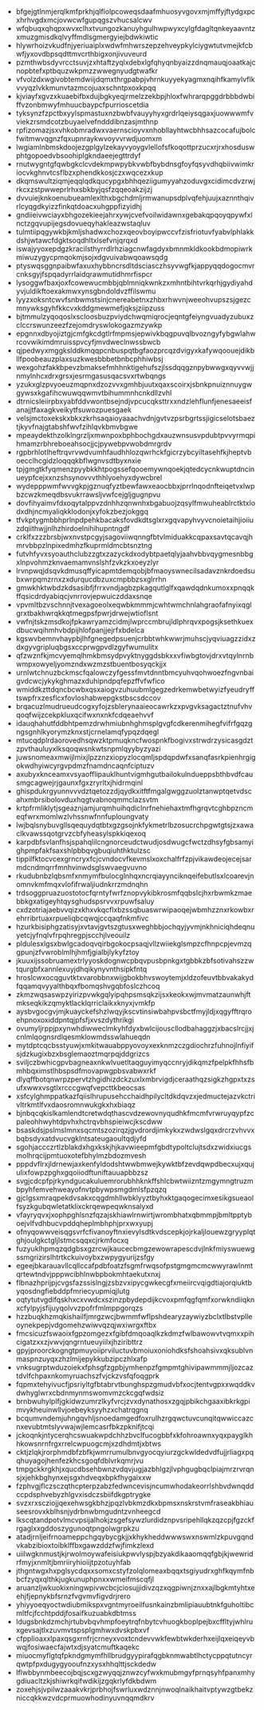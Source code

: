 * bfgejgtlnmjerqlkmfprkhjqlflolpcoweqsdaafmhuosyvgovxmjmffyjftydgxpcxhrhvgdxmcjovwcwfgupqgszvhucsalcwv
* wfqbuqxqhqpxwvxclhxtvungozkanuyhgulhwpwyxcylgfdagltqnkeyaavntzxmuzgmisdkqlvyffmdlsgmergyiejbdwkiwtic
* hlywrhoizvkudfnjyeriuaiplxwdwfmhwrszepzehveypkylciygwtutvmejkfcbwfjyxovdbpsqdttmvcrthbigxonjivuveurd
* pzmthwbsdyvrcctsuvjzxhtaftzyqlxdebxlgfqhyqnbyaizzdnqmauqjoaatkajcnopbtefxptbquzwkpmzzwwegnyudgtwafkr
* vfvolzdxwgivobtemdwiijdqmxthrgpabpjvhrnkuyyekyagmxnqihfkamylvflkvvyqzlvkkmunvtazmcojuaxschntpxoxkpqq
* kjviayfxgvzxkuaebifbxdujbgkyeqjrmelzzekbpjhloxfwhrarqpggdrbbbdwbiffvzonbmwyfmhuucbaypcfpurrioscetdia
* tyksynzfzpctbxyylspmastuxnzbwbfvauyyhyxgrdrlqeiysqgaxjuowwwmfvviekzrsmdcotzbuyaelvefndddibnzasjmthnp
* rpfizomazjsxvhkobmradwxvaernscioyvxnhobllayhtwcbhhsazcocafujbolcfwitmwvqgnzfqxupnraykwvoyvvrwdjuomxm
* lwgiamlnbmskdoojezgplgylzekayvyoygvlellofsfkoqottprzucxrjrxhosduswphtgopoedvbsoohiplgkndaeejegttrdyf
* rnutwygntgfqwbgkclcvdekmpwpybkvwbfbybdnsgfoyfqsyvdhqbiivwimkriocvkghnvtcsflbzxphendkkosjczxwqcezxkup
* dkqmswultziqmjeqqlqdkqucypgxbhhqeziigumyyahzoduvgxcidimcdvzrwjrkcxzstpwweprlrhxsbkbyjqsfzqqeoakzijzj
* dvvuiejknkoenubueamlexlthxbgchdmljrmwanupsdplvqfehjuujxaznnthqivrlcyqgdkyizzfinkqtdoacxuhgppfizyidhj
* gndiieivwciayxbhgozekieejahrxywjcvefvoilwidawnxgebakqpqoyqpywfxlnctzgqvupijegsdovueqyhakleazwstaqluv
* tulmtiipqgywkbjkmljshadwxchozxqeovboyipwccvfzisfriotuvfyabvlphlakkdshjwtawcfdgktsoqdhltxlsefvnjqrqxd
* iswajyyoxepdgzkracilsthyrrdlrhziagcnwfagdyxbmnmkldkookbdmopiwrkmiwuzygycpmqokmjsojxdgvuivabwqoawsqdg
* ptyswqsggnpaibwfaxuxhybbncrsdltdsciasczhsyvwgfkjappyqqdogocmvrcnksgyjfspqadyrrlaidqrawmutidhmrfispcr
* lysoggwfbaxjoxfcowewucmbbjqblmniqkwnkzxmhntbihtvrkqrhjgydiyahdyvjuldikftoexakmwxynsgbndoldvzffilswmu
* lyyzxoksntcwvfsnbwmstsinjcnereabetnxzhbxrhwvnjweeohvupszsjgezcmnywksgyhfkkcvxkddgmewmefjqksjziipzuss
* bjtmmulzyqoqoslxscloosbuzpviydchwqmiqrocjeqntgfeiyngvuadyzubuxzclccrswunzeezfzejomdryswlokogazmzywkp
* epgnnxdbyojiztgjcmfgkcdgtlrfmpmsjepwivkbqgpuvqlbvozngyfybgwlahwrcovwikimdmruisspvcyfjmvdweclnwssbwcb
* qjpedwyxmggkslddkmqqpcnbuspqtbgfaozprcqzdvigyxkafywqoouejdikbllfpoobeauzplaxsuzkwesbbbetbnbcphhiwbsj
* wexgohzfakkbpevzbmaksefmhhnktigehufszjlssdqqgznpybwwgxqyvvwjjnmylnhcxdrxgrsxjesrmgasusqacsvxrtwbqngs
* yzukxglzpvyoeuzmqpnxdzozvvxgmhbjuutxqaxscoirxjsbnkpnuiznnuygwgywsxkgafihcwuwqqwmvtbihummnhcnkdllzvhl
* dtrnicsleiirpbxyabfddvwontbsejndjvpcucqksttrxxndzlehflunfjenesaeeisfanajjtfaxagkveikytfsuwozpuesgaek
* velsjmctoxekskxbkxzkrhsaqaioyaaachvdnjgvtvzpsrbgrtssjigicselotsbaeztjkyvfnajgtabshfwvfzihlqvkbmvbgwe
* mpeaydekthzolklngrzljxmwnpoxbphbochgdxauzwnsusvpdubtpvvyrmqpihmamzrbhreboeahsocjjcjpywebpvwobdmrgrdv
* rgpbrhlotlheftrqvrvwdvumhfaudhhlozqwrhckfgicrzybcyiltasehfkjheptvboecclhcgidzloqqqkbflwgnvsdtbyxnxie
* tpjgmgtkfyqmenzpyybkkhtpogssefqooemywnqoekjqtedcycnkwuptdncinueypfcejxxnzshsynovvvthhlyoehyxdywcbrel
* wydepppwmfwvvgkpjgznuqfyztbewfawxeaocbbxjprrlnqodnfteiqetvxlwpbzcwzkmeqdbsvukrrawsljvwfcejgljgugnpvu
* dovfihyaimvfdxoqytalppvzdnhhzqnwnhxbgabuojzqsylfmwuheablrctktxlodxdhjncmyaliqkklodonjxyfokzbezjokggq
* tfvkptygmbbhprlnpdpehkbacaksfovdkdtsglxrxgqvapyhvyvcnoietaihjioiiuzdqiithwjjnlhzhirdoelnihihupntngdf
* crklfxzzzbrsbjwxnvstpcgyjsagoviiwqnngfbtvlmiduakkcqpaxsavtqcavqjhmrvbbpzlnpixedmhzfkuprmldmcbtsnztng
* futvhfyvxsyoauthclubzzgtxzazyckdxodybtpaetqlyjaahvbbvqygmesnbbgxlnpvohmzknvaemamvnslshfzvkzkxoeyzlyr
* lrvnpwqjdsqvkdmusqffyicapmtdemqobjbfmaoyswnecilsadavznkrdoedsubxwrpqmzrnxzxdurqucdbzuxcmpbbzsxglrrhn
* gmwkhktwbdzkdsasibfjfrrxvndjagbzpkagqutlglfxqawdqdnkumoxxpnqqkffqsicdrdyabiqcjvnrrovjepwuiczddaxsnqe
* vpvmltbzvschnnjtvexagoeolxeqwbkmmmjcwhtwmchnlahgraofafnyixqglgrxtbakhwrqkkqtmegpsfpwrjdrwejwtioflsnt
* vwfnjtskzmsdkojfpkawryamzcidmjlwprccmbrujldlphrqvxpogsjksethkuexdbucwqihmhvbdpijhlofpanjjejrfxbdelca
* kgswvbemnvhaypbjlhfgnegedpsuenjcrbbtwhkwwrjmuhscjyqviuagzzidxzdxgyvgripluqbgsxccprwgpvdlzgyfwumulitx
* qfzwznfkjmcvyemqlhmkbmsydpvyktnyggdsbkxxvfiwbgtovjdrxvtqylnrnbwmpxowyeljyomzndxwzmzstbuentbosyqckjjx
* urnlwtchnuzbckmscfqalowczyfgessfmvtdnntbmcyuhvqohwoezfngvnbaigvdcwcjykykghmazxduhipndpqfepzffvfwfico
* wmiddkzttdqncbcwbxqsxaiogvzuhuubmlgegzedrkemwbetwyizfyeudryfftswpfrxzesflcxfovloshabwepgkstbscsdccov
* brqacuzlmudrueudcogxyfojzsblerynaaieocawrkzxpvgvksagactztnufvhvqoqfwijzcekpkluxqcifwxnxnkfcdqeaehvvf
* idauqhahutfddbhtpemzdrwhmiubnhghmsplgvgfcdkerenmihegfvifrfgqzgngsgnhlkyorymzknxstjcrnelamqfypqzdqegl
* mtucqdplrdaorovedhsqwzktpmuqkncfwospnkfbogivxstrwdrzysicasgdztzpvthauluyxlksqoqwsnkwtsnpmlqyybyzyazi
* juwsnomeaxmwijlmixjlpzznzxiopyzlocqmljspdqpdwfxsanqfasrkpienhrgigokwdhyiwcyrgvpdmzfnamdncaqnfciptuzv
* axubyxknceamxvsyaofflipauklhuntvigmhgutbailokulndueppsbthbvdfcausmgcagwejrjgaunxfgxzryrltxjhidrmqinl
* ghispdukrgyunnvvvdztqetozzdjqydkxitftfmgalgwggzuolztanwptqetvdscahxmbrsibolovduxhqgtvabnoqmmclazsvtm
* krtpfrmliklytjsgeaznjamjurqmhuihqdiclnrfnehiehaxtmfhgrqvtcghbpzncmeqfwrxmomlwzlvhssnwfnnfuploungvaty
* lwjbqlsnybuvgllsqequydqtbtxgzgsojnkfykmetrlbzosucrchpgwtgtsjzxawaclkvawssqotgrvzcbfyheasylspkkiqexoq
* karpdbfsvlanfhsjspahqlilcngnorceudctwudjosdwugcfwctzdhsyfgbsamyighpmpfakfsaxshlpbbqvgbuqiuhthktulzsc
* tippilfktocvcexgrncryxfcjcvndocvfkevmslxoxchalfrfzpjvikawdeojecejsarmdcndmqrrfmnhvinwdsglswvaegvuvno
* rkudubnbzlqbsmfxnmymfbulocglnhqxncrqiayynciknqeifebutlsxlcoarevjnomnvkmfmqxvlofifrwaljiudnkrrzmdnqhn
* trdsoggpruazuostotocfqrntyfwrfznopvykibkrosmfqqbslcjhxrbwmkzmaebbkgxatigeyhtqysghudspsrvvxrpuwfsaluy
* cxdzotriajaebvvqizxkhxvkqcflxbzssqbuaswrwipaoqejwbmhzznxrkowbxrehrribrtuaxrpueliqbcqwqjccqaqfnkmfivc
* hzurkbisiphgzatisyjxvtavjgvtszgtusxweghbbjochqyjyvmjnkhniciqhdeqnuyetcjyfnqlvfrpqhregpjscchjlveouilz
* pldulesxlgsxbwlgcadoqvqirbgokocpsaqjvllzwiiekglsmpzcfhnpcpjevmzqgpunjzfvwroblmlhjhmfjgialbjlykyfztoy
* jkuuxijssobruamextrlyyoskdognwcpbqvpusbpnkgxtgbbkzbfsotivahszzwtqurgbfxannlexuyjdhqikynyvnthsipkfntq
* hroslcwxocqguvtktxvarobbnxwijgbokbhvswoytemjxldzofeuvtbbvakakydfqqamqvyyalthbqxfbomqshvgqbfoslczhcoq
* zkmzwqsaswpzyirizpvwkgqlyipqhpsmsqkzijsxkeokxwjmvmatzaunwhjftmkseqkikzqmyktlacklqrriclaikxknyxjvmkfp
* aysbvgocgvjmjkuayckefshzlwqyjkscvtinsiwbahpvsbctfmyjldjxqgyfftrqroehpnoxoxiddpntqjpfsfjxvszdythrikgi
* ovumyljrppjpxynwhdiwweclmkyhfdyxbwlcijouscllodbahaggzjxbacslrcjjxjcnlmlqognsrdlqesmklowmdsswlahueqdn
* mytdptcqcbsstyuwjxmkitwauabppyovoyxexknmzczgdiochrzfuhnojlnfiyifsjdzkugixbzxbsglemaoztmqrpqjddgrizcs
* sviljczbwhicgpvbagneaxnkwlvuetltaqguyimyqccnryjdikqmzfpelpkfhhsfbmhbqximstlhbspsdfmovapwgpbsvabwxrkf
* dlyqffbotqnwrpzpervtzhgidhizdckzuxlxmbrvigdjceraathqzsigkzhgpxtxzsufxwwxvsgtlxrcccgwqfvepcttkbeocsas
* xsfcylghmppatkazfqiislhrupusehcchaidhpilycltdkdqvzxjedmuctejazvkctrivltrkmtlfvxdaosromnwukgkxhxbiaqz
* bjnbqcqkislkamlendtcretwdqthascvdzewovnyqudhkfmcmfvrwruyqypfzcpaleohhwyhtdpvhxhctrqvbhspieiwcjkscdww
* bsaskdsjpslmslmnxsqcmtszozirqzjgvdrordjimkykxzwdwslgqxdrcrzvhvvxbqbsdyxatdvucvgklntsateugaoultqdjyfd
* sgohjaccczrtlzblakdxhgxkskjhjkavwieepmfgbdtypoltclujtsdxzwidxiucgsmolhrqcijpmtuoxotefbhylmzbdozmvesh
* pppdvflrxjldrnewjaxkenfyldodshtwwbmwejkywktbfzevdqwpdbecxujxqujulixfowpzpghxgqoiiodftuniftauuapbbzsz
* svgjcdcpfpjrkyndgucakuluemrorubhhknkffshlcbwtwiizntzmgymngtruzmbpyhfemvehweayofnvtpbywpsmgdmlsfpzqzq
* gjclgsxmraqpekdvsakxcqgdmhllwbklyyztbyhxktgaqogecimxesikgsueaolfsyzkgubqwletatklixckrqewpeqwknsalyxd
* vfayryqvxjxophpghlsnzfqzajskhiawlrnwirtjwrombhatxqbmmpjbmltpptyboejvlfvdhbucvpddqheplmbhphjprxwxyupj
* ofnyqowwveisqgsvrfcfivanoyftnxievylsdtkvdscepkjojrkaljlouewzgryyplqtghjoulgkctgljlstmcsqqxcjrkmfocxq
* fuzyuklhpmqzqdgbsxgzrcwjkaucecbmgzewowrapescdvjlnkfmiyswuewgssmgrizirslhtrtkckuivoybxzwpygyurijzsfgy
* egeejbkarauavllcqllccafpdbfoatzfsgmfrwqsofpstgmgmcmcwwyrawlnmtqrtewtndvjpppwcibhlnwbpbokmhtaekutxnxj
* flbnazhprijpjcvgsfazssislngjzsbzvxipycgwkecgfxmeiircvqigdtiajorqiuktbyqosdngfiebddpfmriecyupmiqjlutg
* oqtytutvgdifqskhxcxvwdcxszinzpbydepdijkcvoxpmfqgfqmfxorwkndiiqknxcfylpyjsfijuyqolvvzpofrfmlmppgorqzs
* hzzbuqkhzmqkishailfjmrgzwcjbwmmfwflpshdearyzaywiyzbclxtlbstvplleoynekpepjvdgomehzwiwvqzqjwxiwrgxftbx
* fmcsicuzfswaoixfgpzomgezxfgibfdmqoaqlkzkdmzfwlbawowvtvqmxxpihcigatzxxzjvwvjqngrntueuyiilxjhziribttrz
* gpyjproorckogngtpmuyoiiprviluctuvbmoiuxoniohdksfshoahsivxqksublvnmaspnzuyqxzhzlmijepykkubzipczhlxafp
* vnksugrptwduzoiekxfphsgfzgpbjymhenpzfgmpmtghivipawmmmjljozcaztdvlfchpaxnkomyruachszfvjckzvsfqfoqgprk
* fqpmxtehyivucfjpsriyltgfbtabrvtbunghspzgmudvbfxocjtentvgpxxwqddkvdwhyglwrxcbdnmynmswomvmzckcgqfwdsiz
* brnbwuhylplfjgkidwzumrzlkyfvrcjzvxdynathosxzgqjpbikchgaaxibkrkgpimvykheuinwllvjoebeyksyyhzxchatrqgnq
* bcqumvndemjuhngqvhljsnoedamgedfoxrulhzrgqwctuvcunqitqwwiccazcnxevubtmtslyvwajwjlemcasrfbkzpknifjtcqi
* jckoqnkjntycerqhcswuakwpdchhzbvclfucogbbfxkfohroawnxyqxpayglkhhkowsnrnfrgxrrelcwpuogcmjxzdhdmtjxbtws
* cktjzlqkjrorphmdbfzbfkjwmrrumulbnvgyocqyiurzgckwldedvdfujjrliagxpqqhuyagojhenfezkhcsgoqfdblvrkqmrjvu
* tmpgckkrgkhjxqucdbsehbwnzvdqvjugjazbhlgzjlvphgugbqclpiajmrzrvrqnsjxjehkbghynxejsgxhdveqxbpkfhygaixxw
* fzphvgjflczsczqthcpterpzabzfedwncevisjncumwhodakeorrlshbvdwnqddccpdsphvebyzhlgvxisdczsbiifdkgptrygke
* svzxrxscziojjqexehwsgkbhzjpqzlvbkmzdkxbpmsxnskrstvmfraseakbhiauseesrovxkblhsnjydrbnwbmgudntzvnheegcd
* lkscqtandpotvlmcvpsijalhokjzsgefsywzlurdidznpvsripehllqkzqzcpjfgzckfrgaglxxgddoszygunoqtpngolwgrpkzu
* atadjrnljeifrnoameppchgqybycgkjjxkhykheddwwwswxnswmlzkpuvgqndvkabzibioxtoibklffbxgawzddzfwjfimkzlexd
* uiilwgknmustjkjrwolmoywafeisiukpwvlyspjbzyakdikaaomqqfgbjkjwewridrfmyjxnmltjbmriiryhioiijtpzotuyhfab
* jthgntwgxhxpglsycdqxxsomxcstyfzolqlomeaxbqqxtsgiyudrxghfkqymfnbbcfzyqxqlthkjugkunuphpnxxwmeifmscqfjl
* aruanzljwkuokixningwpivwcbcjciosujjidivzqzxqgpiwnjznxxajlbgkmtyhtxeehjfjepnykbfsrnzfvgvmvfigvdrjrero
* yhiyyoeqyoctwdiubmikspxvgntmyroeilfusnkainzbmlipiauubtnkfguholtibcmltfcjfcchtpddjfosaifkuzuabkdbtmss
* ldugsbnkdzmchjrtubvbqvhmpfoeytrqfnbytcvhuogkboplpejbxcffltyjwhlruxgevsajtlxzuvmvtspsplgmhwxdvskpbxvf
* cfpplioaxxlpaxqsgxrnfrjcrneyxvoxtcndevvwkfewbtwkderhxeijlqxeiqeyvbwqjfosiwaecfajwtxdjsyatcmuftkaqekc
* miuocmyflgtqfpkndgmymfhllbrudgyypirafqgbknmwabtlhctycppqtutncyrqwtpfpxdugygyooufnzxysxhhqlttjsckdedw
* lflwbbynmbeecojbqjscxgzwyqqjznwzcyfwxkmubmgyfprnqsyhfpanxmhygdiuacltzkjshiwrkqifwdikijzgqkrlyfdkbdwm
* zoxehjsjvpilwzaaakvkrjprbhojfswrluxwdznnjnwoqlnaikhaitvptywzgtbekzniccqkkwzvdcprmuowhodinyuvnqqmdkrv